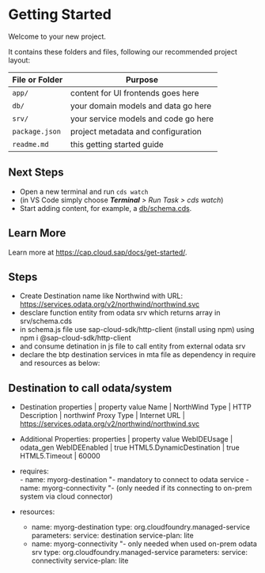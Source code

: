 # Getting Started

Welcome to your new project.

It contains these folders and files, following our recommended project layout:

File or Folder | Purpose
---------|----------
`app/` | content for UI frontends goes here
`db/` | your domain models and data go here
`srv/` | your service models and code go here
`package.json` | project metadata and configuration
`readme.md` | this getting started guide


## Next Steps

- Open a new terminal and run `cds watch`
- (in VS Code simply choose _**Terminal** > Run Task > cds watch_)
- Start adding content, for example, a [db/schema.cds](db/schema.cds).


## Learn More

Learn more at https://cap.cloud.sap/docs/get-started/.

## Steps
- Create Destination name like Northwind with URL: https://services.odata.org/v2/northwind/northwind.svc
- desclare function entity from odata srv which returns array in srv/schema.cds
- in schema.js file use sap-cloud-sdk/http-client (install using npm) using npm i @sap-cloud-sdk/http-client
- and consume detination in js file to call entity from external odata srv
- declare the btp destination services in mta file as dependency in require and resources as below:

## Destination to call odata/system
- Destination
  properties | property value
  Name | NorthWind
  Type | HTTP
Description | northwinf
Proxy Type | Internet
URL | https://services.odata.org/v2/northwind/northwind.svc

- Additional Properties:
  properties | property value
  WebIDEUsage | odata_gen
  WebIDEEnabled | true
  HTML5.DynamicDestination | true
  HTML5.Timeout | 60000
  
- requires:    
      - name: myorg-destination     "- mandatory to connect to odata service
      - name: myorg-connectivity    "- (only needed if its connecting to on-prem system via cloud connector)
- resources:
  - name: myorg-destination
    type: org.cloudfoundry.managed-service
    parameters:
      service: destination
      service-plan: lite
  - name: myorg-connectivity                    "- only needed when used on-prem odata srv
    type: org.cloudfoundry.managed-service
    parameters:
      service: connectivity
      service-plan: lite      
